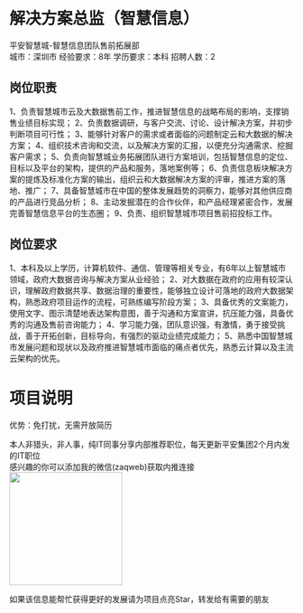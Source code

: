 # 解决方案总监（智慧信息）
平安智慧城-智慧信息团队售前拓展部  
城市：深圳市 经验要求：8年 学历要求：本科  招聘人数：2

## 岗位职责
1、负责智慧城市云及大数据售前工作，推进智慧信息的战略布局的影响，支撑销售业绩目标实现；
 2、负责数据调研，与客户交流、讨论、设计解决方案，并初步判断项目可行性；
 3、能够针对客户的需求或者面临的问题制定云和大数据的解决方案；
 4、组织技术咨询和交流，以及解决方案的汇报，以便充分沟通需求、挖掘客户需求；
 5、负责向智慧城业务拓展团队进行方案培训，包括智慧信息的定位、目标以及平台的架构，提供的产品和服务，落地案例等；
 6、负责信息板块解决方案的提炼及标准化方案的输出，组织云和大数据解决方案的评审，推进方案的落地、推广；
 7、具备智慧城市在中国的整体发展趋势的洞察力，能够对其他供应商的产品进行竞品分析；
 8、主动发掘潜在的合作伙伴，和产品经理紧密合作，发展完善智慧信息平台的生态圈；
 9、负责、组织智慧城市项目售前招投标工作。

## 岗位要求
1、本科及以上学历，计算机软件、通信、管理等相关专业，有6年以上智慧城市领域，政府大数据咨询与解决方案从业经验；
 2、对大数据在政府的应用有较深认识，理解政府数据共享、数据治理的重要性，能够独立设计可落地的政府大数据架构，熟悉政府项目运作的流程，可熟练编写阶段方案；
 3、具备优秀的文案能力，使用文字、图示清楚地表达架构意图，善于沟通和方案宣讲，抗压能力强，具备优秀的沟通及售前咨询能力；
 4、学习能力强，团队意识强，有激情，勇于接受挑战，善于开拓创新，目标导向，有强烈的驱动业绩完成能力；
 5、熟悉中国智慧城市发展问题和现状以及政府推进智慧城市面临的痛点者优先，熟悉云计算以及主流云架构的优先。

# 项目说明

优势：免打扰，无需开放简历

本人非猎头，非人事，纯IT同事分享内部推荐职位，每天更新平安集团2个月内发的IT职位  
感兴趣的你可以添加我的微信(zaqweb)获取内推连接  
<img src="https://github.com/zaqweb/PA-IT-JOBS/blob/master/WechatICode.jpeg"  height="200" width="200">

如果该信息能帮忙获得更好的发展请为项目点亮Star，转发给有需要的朋友




